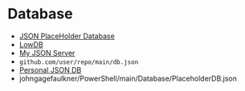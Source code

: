 # Database

- [JSON PlaceHolder Database](https://jsonplaceholder.typicode.com/)
- [LowDB](https://github.com/typicode/lowdb)
- [My JSON Server](https://my-json-server.typicode.com/)
- `github.com/user/repo/main/db.json`
- [Personal JSON DB](https://www.github.com/johngagefaulkner/PowerShell/main/Database/PlaceholderDB.json)
- johngagefaulkner/PowerShell/main/Database/PlaceholderDB.json
